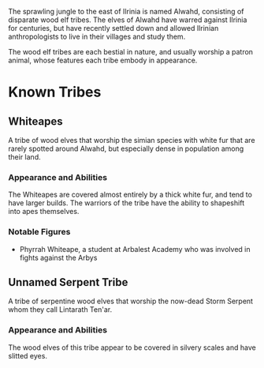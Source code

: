 The sprawling jungle to the east of Ilrinia is named Alwahd, consisting of disparate wood elf tribes. The elves of Alwahd have warred against Ilrinia for centuries, but have recently settled down and allowed Ilrinian anthropologists to live in their villages and study them.

The wood elf tribes are each bestial in nature, and usually worship a patron animal, whose features each tribe embody in appearance.
# Known Tribes
## Whiteapes
A tribe of wood elves that worship the simian species with white fur that are rarely spotted around Alwahd, but especially dense in population among their land.
### Appearance and Abilities
The Whiteapes are covered almost entirely by a thick white fur, and tend to have larger builds. The warriors of the tribe have the ability to shapeshift into apes themselves.
### Notable Figures
- Phyrrah Whiteape, a student at Arbalest Academy who was involved in fights against the Arbys

## Unnamed Serpent Tribe
A tribe of serpentine wood elves that worship the now-dead Storm Serpent whom they call Lintarath Ten'ar.
### Appearance and Abilities
The wood elves of this tribe appear to be covered in silvery scales and have slitted eyes.